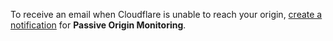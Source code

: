 To receive an email when Cloudflare is unable to reach your origin, [create a notification](/notifications/create-notifications) for **Passive Origin Monitoring**.